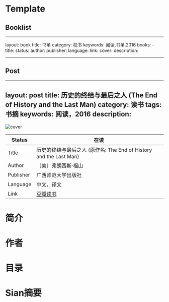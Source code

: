 # Template

## Booklist
---
layout: book
title: 书单
category: 枕书
keywords: 阅读,书单,2016
books: 
    - title: 
      status: 
      author: 
      publisher: 
      language: 
      link: 
      cover: 
      description: 

---

## Post
---
layout: post
title: 历史的终结与最后之人 (The End of History and the Last Man)
category: 读书
tags: 书摘
keywords: 阅读，2016
description: 
---

![cover](https://img3.doubanio.com/lpic/s27713956.jpg "历史的终结与最后之人")

| Status | 在读 |
|---|---
| Title | 历史的终结与最后之人 (原作名: The End of History and the Last Man) |
| Author | 〔美〕弗朗西斯·福山 |
| Publisher | 广西师范大学出版社 |
| Language | 中文，译文 |
| Link | [豆瓣读书](https://book.douban.com/subject/25908550/ ) |

# 简介

# 作者
  
# 目录

# Sian摘要

